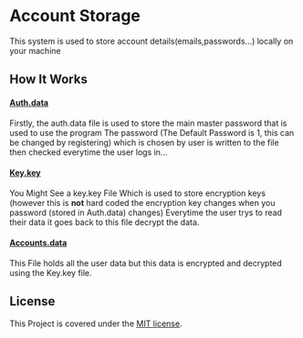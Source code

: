 # Account Storage

This system is used to store account details(emails,passwords...) locally on your machine

## How It Works  

#### [Auth.data](https://github.com/mkermy/Password_Storage/blob/master/auth/auth.data)
Firstly, the auth.data file is used to store the main master password that is used to use the program
The password (The Default Password is 1, this can be changed by registering) which is chosen by user is written to the file then checked everytime the user logs in...

#### [Key.key](https://github.com/mkermy/Password_Storage/blob/master/auth/key.key)
You Might See a key.key File Which is used to store encryption keys (however this is **not** hard coded the encryption key changes when you password (stored in Auth.data) changes)
Everytime the user trys to read their data it goes back to this file decrypt the data.

#### [Accounts.data](https://github.com/mkermy/Password_Storage/blob/master/accounts/accounts.data)
This File holds all the user data but this data is encrypted and decrypted using the Key.key file.

## License 
This Project is covered under the [MIT license](https://github.com/mkermy/Password_Storage/blob/master/LICENSE).
